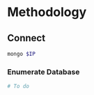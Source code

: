 # Methodology

## Connect

```powershell
mongo $IP
```

### Enumerate Database

```bash
# To do
```
